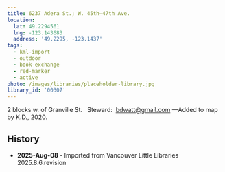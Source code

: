 ```yaml
---
title: 6237 Adera St.; W. 45th—47th Ave.
location:
  lat: 49.2294561
  lng: -123.143683
  address: '49.2295, -123.1437'
tags:
  - kml-import
  - outdoor
  - book-exchange
  - red-marker
  - active
photo: /images/libraries/placeholder-library.jpg
library_id: '00307'
---
```

2 blocks w. of Granville St.  
Steward:  bdwatt@gmail.com
—Added to map by K.D., 2020. 

## History
- **2025-Aug-08** - Imported from Vancouver Little Libraries 2025.8.6.revision
